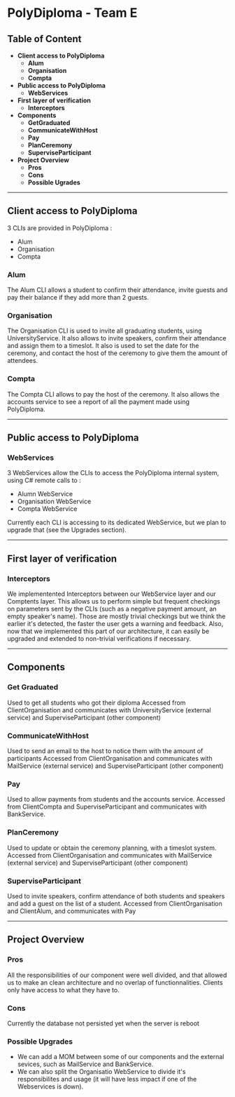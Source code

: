 # PolyDiploma - Team E

## Table of Content

- **Client access to PolyDiploma**
    - **Alum**
    - **Organisation**
    - **Compta**
- **Public access to PolyDiploma**
    - **WebServices**
- **First layer of verification**
    - **Interceptors**
- **Components**
    - **GetGraduated**
    - **CommunicateWithHost**
    - **Pay**
    - **PlanCeremony**
    - **SuperviseParticipant**
- **Project Overview**
    - **Pros**
    - **Cons**
    - **Possible Ugrades**

---

## Client access to PolyDiploma
3 CLIs are provided in PolyDiploma : 
- Alum
- Organisation
- Compta

### Alum
The Alum CLI allows a student to confirm their attendance, invite guests and pay their balance if they add more than 2 guests.
### Organisation 
The Organisation CLI is used to invite all graduating students, using UniversityService.
It also allows to invite speakers, confirm their attendance and assign them to a timeslot.
It also is used to set the date for the ceremony, and contact the host of the ceremony to give them the amount of attendees.
### Compta
The Compta CLI allows to pay the host of the ceremony.
It also allows the accounts service to see a report of all the payment made using PolyDiploma.

---

## Public access to PolyDiploma

### WebServices
3 WebServices allow the CLIs to access the PolyDiploma internal system, using C# remote calls to :
- Alumn WebService
- Organisation WebService
- Compta WebService

Currently each CLI is accessing to its dedicated WebService, but we plan to upgrade that (see the Upgrades section).

---

## First layer of verification

### Interceptors
We implementented Interceptors between our WebService layer and our Comptents layer.
This allows us to perform simple but frequent checkings on parameters sent by the CLIs (such as a negative payment amount, an empty speaker's name).
Those are mostly trivial checkings but we think the earlier it's detected, the faster the user gets a warning and feedback.
Also, now that we implemented this part of our architecture, it can easily be upgraded and extended to non-trivial verifications if necessary.

---

## Components

### Get Graduated
Used to get all students who got their diploma
Accessed from ClientOrganisation and communicates with UniversityService (external service) and SuperviseParticipant (other component)
### CommunicateWithHost
Used to send an email to the host to notice them with the amount of participants
Accessed from ClientOrganisation and communicates with MailService (external service) and SuperviseParticipant (other component)
### Pay
Used to allow payments from students and the accounts service.
Accessed from ClientCompta and SuperviseParticipant and communicates with BankService.
### PlanCeremony
Used to update or obtain the ceremony planning, with a timeslot system.
Accessed from ClientOrganisation and communicates with MailService (external service) and SuperviseParticipant (other component)
### SuperviseParticipant
Used to invite speakers, confirm attendance of both students and speakers and add a guest on the list of a student.
Accessed from ClientOrganisation and ClientAlum, and communicates with Pay

---

## Project Overview

### Pros
All the responsibilities of our component were well divided, and that allowed us to make an clean architecture and no overlap of functionnalities.
Clients only have access to what they have to.

### Cons
Currently the database not persisted yet when the server is reboot

### Possible Upgrades
- We can add a MOM between some of our components and the external sevices, such as MailService and BankService.
- We can also split the Organisatio WebService to divide it's responsibilites and usage \(it will have less impact if one of the Webservices is down\).